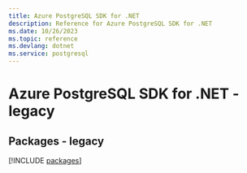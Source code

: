 ```yaml
---
title: Azure PostgreSQL SDK for .NET
description: Reference for Azure PostgreSQL SDK for .NET
ms.date: 10/26/2023
ms.topic: reference
ms.devlang: dotnet
ms.service: postgresql
---
```

# Azure PostgreSQL SDK for .NET - legacy
## Packages - legacy
[!INCLUDE [packages](postgresql-index.md)]